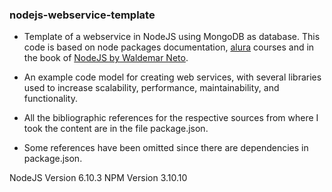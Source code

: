 ### nodejs-webservice-template
- Template of a webservice in NodeJS using MongoDB as database. This code is based on node packages documentation, [alura](alura.com.br) courses and in
the book of [NodeJS by Waldemar Neto](https://github.com/waldemarnt/building-testable-apis-with-nodejs).

- An example code model for creating web services,
with several libraries used to increase scalability,
performance, maintainability, and functionality.

- All the bibliographic references for the respective sources
from where I took the content are in the file package.json.

- Some references have been omitted since there are dependencies in package.json.



NodeJS Version 6.10.3
NPM Version 3.10.10
